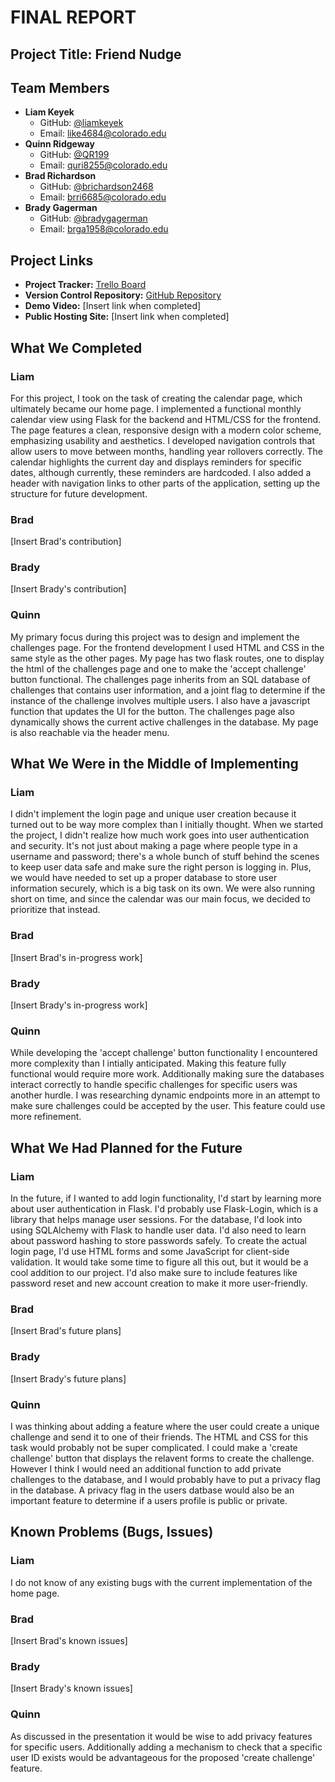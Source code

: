 # FINAL REPORT

## Project Title: Friend Nudge

## Team Members

- **Liam Keyek**
   - GitHub: [@liamkeyek](https://github.com/liamkeyek)
   - Email: like4684@colorado.edu
- **Quinn Ridgeway**
   - GitHub: [@QR199](https://github.com/QR199)
   - Email: quri8255@colorado.edu
- **Brad Richardson**
   - GitHub: [@brichardson2468](https://github.com/brichardson2468)
   - Email: brri6685@colorado.edu
- **Brady Gagerman**
   - GitHub: [@bradygagerman](https://github.com/bradygagerman)
   - Email: brga1958@colorado.edu

## Project Links

- **Project Tracker:** [Trello Board](https://trello.com/b/FuSwL9kK/cspb-3308-team-2)
- **Version Control Repository:** [GitHub Repository](https://github.com/liamkeyek/CSPB-3308-Team-2-Project)
- **Demo Video:** [Insert link when completed]
- **Public Hosting Site:** [Insert link when completed]

## What We Completed

### Liam
For this project, I took on the task of creating the calendar page, which ultimately became our home page. I implemented a functional monthly calendar view using Flask for the backend and HTML/CSS for the frontend. The page features a clean, responsive design with a modern color scheme, emphasizing usability and aesthetics. I developed navigation controls that allow users to move between months, handling year rollovers correctly. The calendar highlights the current day and displays reminders for specific dates, although currently, these reminders are hardcoded. I also added a header with navigation links to other parts of the application, setting up the structure for future development.

### Brad
[Insert Brad's contribution]

### Brady
[Insert Brady's contribution]

### Quinn
My primary focus during this project was to design and implement the challenges page. For the frontend development I used HTML and CSS in the same style as the other pages. My page has two flask routes, one to display the html of the challenges page and one to make the 'accept challenge' button functional. The challenges page inherits from an SQL database of challenges that contains user information, and a joint flag to determine if the instance of the challenge involves multiple users. I also have a javascript function that updates the UI for the button. The challenges page also dynamically shows the current active challenges in the database. My page is also reachable via the header menu.    

## What We Were in the Middle of Implementing

### Liam
I didn't implement the login page and unique user creation because it turned out to be way more complex than I initially thought. When we started the project, I didn't realize how much work goes into user authentication and security. It's not just about making a page where people type in a username and password; there's a whole bunch of stuff behind the scenes to keep user data safe and make sure the right person is logging in. Plus, we would have needed to set up a proper database to store user information securely, which is a big task on its own. We were also running short on time, and since the calendar was our main focus, we decided to prioritize that instead.

### Brad
[Insert Brad's in-progress work]

### Brady
[Insert Brady's in-progress work]

### Quinn
While developing the 'accept challenge' button functionality I encountered more complexity than I intially anticipated. Making this feature fully functional would require more work. Additionally making sure the databases interact correctly to handle specific challenges for specific users was another hurdle. I was researching dynamic endpoints more in an attempt to make sure challenges could be accepted by the user. This feature could use more refinement.   

## What We Had Planned for the Future

### Liam
In the future, if I wanted to add login functionality, I'd start by learning more about user authentication in Flask. I'd probably use Flask-Login, which is a library that helps manage user sessions. For the database, I'd look into using SQLAlchemy with Flask to handle user data. I'd also need to learn about password hashing to store passwords safely. To create the actual login page, I'd use HTML forms and some JavaScript for client-side validation. It would take some time to figure all this out, but it would be a cool addition to our project. I'd also make sure to include features like password reset and new account creation to make it more user-friendly.

### Brad
[Insert Brad's future plans]

### Brady
[Insert Brady's future plans]

### Quinn
I was thinking about adding a feature where the user could create a unique challenge and send it to one of their friends. The HTML and CSS for this task would probably not be super complicated. I could make a 'create challenge' button that displays the relavent forms to create the challenge. However I think I would need an additional function to add private challenges to the database, and I would probably have to put a privacy flag in the database. A privacy flag in the users datbase would also be an important feature to determine if a users profile is public or private.  

## Known Problems (Bugs, Issues)

### Liam
I do not know of any existing bugs with the current implementation of the home page.

### Brad
[Insert Brad's known issues]

### Brady
[Insert Brady's known issues]

### Quinn
As discussed in the presentation it would be wise to add privacy features for specific users. Additionally adding a mechanism to check that a specific user ID exists would be advantageous for the proposed 'create challenge' feature. 
